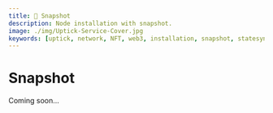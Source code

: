 ```yaml
---
title: 📸 Snapshot
description: Node installation with snapshot.
image: ./img/Uptick-Service-Cover.jpg
keywords: [uptick, network, NFT, web3, installation, snapshot, statesync, update]
---
```


# Snapshot

Coming soon...
